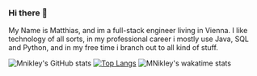### Hi there 👋
My Name is  Matthias, and im a full-stack engineer living in Vienna. I like technology of all sorts, in my professional career i mostly use Java, SQL and Python, and in my free time i branch out to all kind of stuff.
<!--
**Mnikley/Mnikley** is a ✨ _special_ ✨ repository because its `README.md` (this file) appears on your GitHub profile.

Here are some ideas to get you started:

- 🔭 I’m currently working on ...
- 🌱 I’m currently learning ...
- 👯 I’m looking to collaborate on ...
- 🤔 I’m looking for help with ...
- 💬 Ask me about ...
- 📫 How to reach me: ...
- 😄 Pronouns: ...
- ⚡ Fun fact: ...
-->
![Mnikley's GitHub stats](https://github-readme-stats.vercel.app/api?username=MNikley&theme=dracula&show_icons=true)
[![Top Langs](https://github-readme-stats.vercel.app/api/top-langs/?username=Mnikley&langs_count=10&hide_progress=true&theme=dracula)](https://github.com/Mnikley/github-readme-stats)
![MNikley's wakatime stats](https://github-readme-stats.vercel.app/api/wakatime?username=mnikley\&layout=compact&theme=dracula&langs_count=14&hide=textmate,TEXT,Other,Sublime%20Text%20Config)
